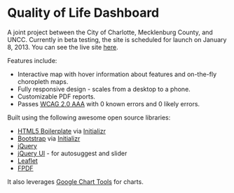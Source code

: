 Quality of Life Dashboard
=================

A joint project between the City of Charlotte, Mecklenburg County, and UNCC. Currently in beta testing, the site is scheduled for launch on January 8, 2013. You can see the live site [here](http://maps.co.mecklenburg.nc.us/qoldashboard).

Features include:
+ Interactive map with hover information about features and on-the-fly choropleth maps.
+ Fully responsive design - scales from a desktop to a phone.
+ Customizable PDF reports.
+ Passes [WCAG 2.0 AAA](http://www.w3.org/TR/WCAG/) with 0 known errors and 0 likely errors. 


Built using the following awesome open source libraries:
+ [HTML5 Boilerplate](http://html5boilerplate.com/) via [Initializr](http://www.initializr.com/)
+ [Bootstrap](http://twitter.github.com/bootstrap/) via [Initializr](http://www.initializr.com/)
+ [jQuery](http://jquery.com/)
+ [jQuery UI](http://jqueryui.com/) - for autosuggest and slider
+ [Leaflet](http://leafletjs.com/)
+ [FPDF](http://www.fpdf.org/)

It also leverages [Google Chart Tools](https://developers.google.com/chart/) for charts.
